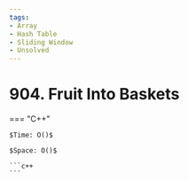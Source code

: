 ```yaml
---
tags:
- Array
- Hash Table
- Sliding Window
- Unsolved
---
```



# 904. Fruit Into Baskets

=== "C++"

    $Time: O()$

    $Space: O()$

    ```c++
    ```